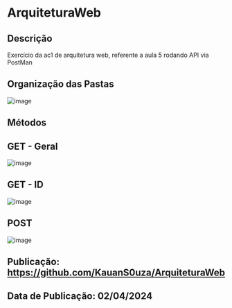 # ArquiteturaWeb

## Descrição
Exercício da ac1 de arquitetura web, referente a aula 5 rodando API via PostMan

## Organização das Pastas
![image](https://github.com/KauanS0uza/ArquiteturaWeb/assets/109562947/bb4dedaa-10e5-4e20-9c9b-94e604ad5957)



## Métodos

## GET - Geral
![image](https://github.com/KauanS0uza/ArquiteturaWeb/assets/109562947/e96b0272-ebba-4340-99e8-fac9b2d59e12)
## GET - ID
![image](https://github.com/KauanS0uza/ArquiteturaWeb/assets/109562947/4e97e7bd-2754-4da0-a15c-628311204dd7)



## POST
![image](https://github.com/KauanS0uza/ArquiteturaWeb/assets/109562947/723d671c-516c-49bf-a2ab-2ad875d17c7a)




## Publicação: https://github.com/KauanS0uza/ArquiteturaWeb
## Data de Publicação: 02/04/2024
